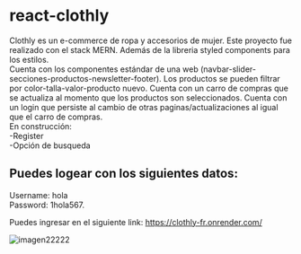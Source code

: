 # react-clothly
Clothly es un e-commerce de ropa y accesorios de mujer. Este proyecto fue realizado con el stack MERN. Además de la libreria styled components para los estilos.<br> Cuenta con los componentes estándar de una web (navbar-slider-secciones-productos-newsletter-footer).
Los productos se pueden filtrar por color-talla-valor-producto nuevo. Cuenta con un carro de compras que se actualiza al momento que los productos son seleccionados. Cuenta con un login que persiste al cambio de otras paginas/actualizaciones al igual que el carro de compras.<br> 
En construcción:<br>
-Register <br>
-Opción de busqueda

## Puedes logear con los siguientes datos:
Username: hola <br> Password: 1hola567. <br> 

Puedes ingresar en el siguiente link: https://clothly-fr.onrender.com/

![imagen22222](https://user-images.githubusercontent.com/75914262/205413156-ced741dc-a4af-4b6f-8a62-263f4c6b4d6e.png)
